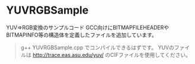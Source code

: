 # YUVRGBSample
YUV⇒RGB変換のサンプルコード
GCC向けにBITMAPFILEHEADERやBITMAPINFO等の構造体を定義したファイルを追加しています。
> g++ YUVRGBSample.cpp
でコンパイルできるはずです。
YUVのファイルは
http://trace.eas.asu.edu/yuv/
のCIFファイルを使用してください。
